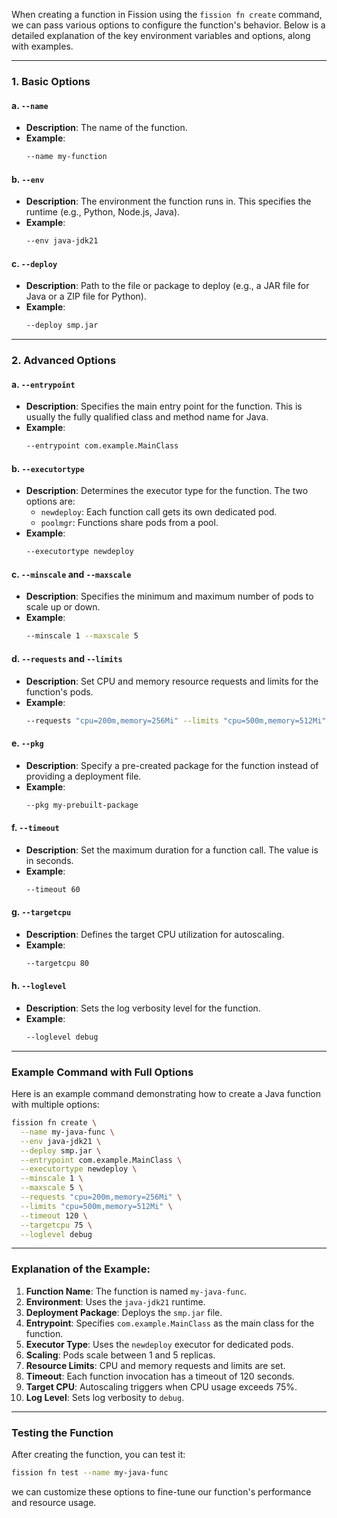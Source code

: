 When creating a function in Fission using the `fission fn create` command, we can pass various options to configure the function's behavior. Below is a detailed explanation of the key environment variables and options, along with examples.

---

### 1. **Basic Options**

#### a. `--name`
- **Description**: The name of the function.
- **Example**:
  ```bash
  --name my-function
  ```

#### b. `--env`
- **Description**: The environment the function runs in. This specifies the runtime (e.g., Python, Node.js, Java).
- **Example**:
  ```bash
  --env java-jdk21
  ```

#### c. `--deploy`
- **Description**: Path to the file or package to deploy (e.g., a JAR file for Java or a ZIP file for Python).
- **Example**:
  ```bash
  --deploy smp.jar
  ```

---

### 2. **Advanced Options**

#### a. `--entrypoint`
- **Description**: Specifies the main entry point for the function. This is usually the fully qualified class and method name for Java.
- **Example**:
  ```bash
  --entrypoint com.example.MainClass
  ```

#### b. `--executortype`
- **Description**: Determines the executor type for the function. The two options are:
  - `newdeploy`: Each function call gets its own dedicated pod.
  - `poolmgr`: Functions share pods from a pool.
- **Example**:
  ```bash
  --executortype newdeploy
  ```

#### c. `--minscale` and `--maxscale`
- **Description**: Specifies the minimum and maximum number of pods to scale up or down.
- **Example**:
  ```bash
  --minscale 1 --maxscale 5
  ```

#### d. `--requests` and `--limits`
- **Description**: Set CPU and memory resource requests and limits for the function's pods.
- **Example**:
  ```bash
  --requests "cpu=200m,memory=256Mi" --limits "cpu=500m,memory=512Mi"
  ```

#### e. `--pkg`
- **Description**: Specify a pre-created package for the function instead of providing a deployment file.
- **Example**:
  ```bash
  --pkg my-prebuilt-package
  ```

#### f. `--timeout`
- **Description**: Set the maximum duration for a function call. The value is in seconds.
- **Example**:
  ```bash
  --timeout 60
  ```

#### g. `--targetcpu`
- **Description**: Defines the target CPU utilization for autoscaling.
- **Example**:
  ```bash
  --targetcpu 80
  ```

#### h. `--loglevel`
- **Description**: Sets the log verbosity level for the function.
- **Example**:
  ```bash
  --loglevel debug
  ```

---

### Example Command with Full Options

Here is an example command demonstrating how to create a Java function with multiple options:

```bash
fission fn create \
  --name my-java-func \
  --env java-jdk21 \
  --deploy smp.jar \
  --entrypoint com.example.MainClass \
  --executortype newdeploy \
  --minscale 1 \
  --maxscale 5 \
  --requests "cpu=200m,memory=256Mi" \
  --limits "cpu=500m,memory=512Mi" \
  --timeout 120 \
  --targetcpu 75 \
  --loglevel debug
```

---

### Explanation of the Example:
1. **Function Name**: The function is named `my-java-func`.
2. **Environment**: Uses the `java-jdk21` runtime.
3. **Deployment Package**: Deploys the `smp.jar` file.
4. **Entrypoint**: Specifies `com.example.MainClass` as the main class for the function.
5. **Executor Type**: Uses the `newdeploy` executor for dedicated pods.
6. **Scaling**: Pods scale between 1 and 5 replicas.
7. **Resource Limits**: CPU and memory requests and limits are set.
8. **Timeout**: Each function invocation has a timeout of 120 seconds.
9. **Target CPU**: Autoscaling triggers when CPU usage exceeds 75%.
10. **Log Level**: Sets log verbosity to `debug`.

---

### Testing the Function
After creating the function, you can test it:

```bash
fission fn test --name my-java-func
```

we can customize these options to fine-tune our function's performance and resource usage.